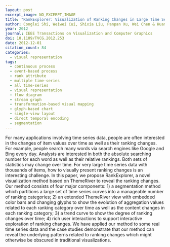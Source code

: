 ```yaml
---
layout: post
excerpt_image: NO_EXCERPT_IMAGE
title: "RankExplorer: Visualization of Ranking Changes in Large Time Series Data"
author: Conglei Shi, Weiwei Cui, Shixia Liu, Panpan Xu, Wei Chen & Huamin Qu
year: 2012
journal: IEEE Transactions on Visualization and Computer Graphics
doi: 10.1109/TVCG.2012.253
date: 2012-12-01
citation_count: 84
categories:
  - visual representation
tags:
  - continuous process
  - event-based process
  - rank attribute
  - multiple time-series
  - all time-series
  - visual representation
  - flow diagram
  - stream graph
  - transformation-based visual mapping
  - glyph-based chart
  - single-view layout
  - direct temporal encoding
  - segmentation
---
```

For many applications involving time series data, people are often interested in the changes of item values over time as well as their ranking changes. For example, people search many words via search engines like Google and Bing every day. Analysts are interested in both the absolute searching number for each word as well as their relative rankings. Both sets of statistics may change over time. For very large time series data with thousands of items, how to visually present ranking changes is an interesting challenge. In this paper, we propose RankExplorer, a novel visualization method based on ThemeRiver to reveal the ranking changes. Our method consists of four major components: 1) a segmentation method which partitions a large set of time series curves into a manageable number of ranking categories; 2) an extended ThemeRiver view with embedded color bars and changing glyphs to show the evolution of aggregation values related to each ranking category over time as well as the content changes in each ranking category; 3) a trend curve to show the degree of ranking changes over time; 4) rich user interactions to support interactive exploration of ranking changes. We have applied our method to some real time series data and the case studies demonstrate that our method can reveal the underlying patterns related to ranking changes which might otherwise be obscured in traditional visualizations.
